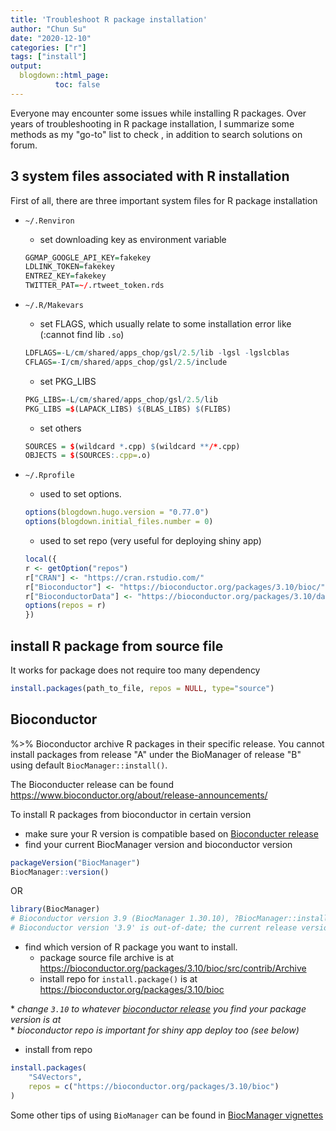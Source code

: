 ```yaml
---
title: 'Troubleshoot R package installation'
author: "Chun Su"
date: "2020-12-10"
categories: ["r"]
tags: ["install"]
output: 
  blogdown::html_page:
          toc: false
---
```


Everyone may encounter some issues while installing R packages. Over years of troubleshooting in R package installation, I summarize some methods as my "go-to" list to check , in addition to search solutions on forum.

## 3 system files associated with R installation
First of all, there are three important system files for R package installation

- `~/.Renviron`
  - set downloading key as environment variable
  
  ```R
  GGMAP_GOOGLE_API_KEY=fakekey
  LDLINK_TOKEN=fakekey
  ENTREZ_KEY=fakekey
  TWITTER_PAT=~/.rtweet_token.rds
  ```
- `~/.R/Makevars`
  - set FLAGS, which usually relate to some installation error like (:cannot find lib `.so`)
  
  ```R
  LDFLAGS=-L/cm/shared/apps_chop/gsl/2.5/lib -lgsl -lgslcblas
  CFLAGS=-I/cm/shared/apps_chop/gsl/2.5/include
  ```
  - set PKG_LIBS
  
  ```R
  PKG_LIBS=-L/cm/shared/apps_chop/gsl/2.5/lib
  PKG_LIBS =$(LAPACK_LIBS) $(BLAS_LIBS) $(FLIBS)
  ```
  - set others
  
  ```R
  SOURCES = $(wildcard *.cpp) $(wildcard **/*.cpp)
  OBJECTS = $(SOURCES:.cpp=.o)
  ```
  
- `~/.Rprofile`
  - used to set options.
  
  ```R
  options(blogdown.hugo.version = "0.77.0")
  options(blogdown.initial_files.number = 0)
  ```
  
  - used to set repo (very useful for deploying shiny app)
  
  ```R
  local({
  r <- getOption("repos")
  r["CRAN"] <- "https://cran.rstudio.com/"
  r["Bioconductor"] <- "https://bioconductor.org/packages/3.10/bioc/"
  r["BioconductorData"] <- "https://bioconductor.org/packages/3.10/data/annotation/"
  options(repos = r)
  })
  ```

## install R package from source file

It works for package does not require too many dependency

```R
install.packages(path_to_file, repos = NULL, type="source")
```

## Bioconductor
%>% 
Bioconductor archive R packages in their specific release. You cannot install packages from release "A" under the BioManager of release "B" using default `BiocManager::install()`. 

The Bioconducter release can be found https://www.bioconductor.org/about/release-announcements/

To install R packages from bioconductor in certain version
- make sure your R version is compatible based on [Bioconducter release](https://www.bioconductor.org/about/release-announcements/)
- find your current BiocManager version and bioconductor version

```R
packageVersion("BiocManager")
BiocManager::version()
```
OR

```R
library(BiocManager)
# Bioconductor version 3.9 (BiocManager 1.30.10), ?BiocManager::install for help
# Bioconductor version '3.9' is out-of-date; the current release version '3.12' is available with R version '4.0'; see https://bioconductor.org/install
```
- find which version of R package you want to install.
  - package source file archive is at https://bioconductor.org/packages/3.10/bioc/src/contrib/Archive
  - install repo for `install.package()` is at https://bioconductor.org/packages/3.10/bioc
  
\* *change `3.10` to whatever [bioconductor release](https://www.bioconductor.org/about/release-announcements/) you find your package version is at*  
\* *bioconductor repo is important for shiny app deploy too (see below)*

- install from repo

```R
install.packages(
    "S4Vectors",
    repos = c("https://bioconductor.org/packages/3.10/bioc")
)
```

Some other tips of using `BioManager` can be found in [BiocManager vignettes](https://cran.r-project.org/web/packages/BiocManager/vignettes/BiocManager.html)
